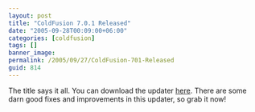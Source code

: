 ```yaml
---
layout: post
title: "ColdFusion 7.0.1 Released"
date: "2005-09-28T00:09:00+06:00"
categories: [coldfusion]
tags: []
banner_image: 
permalink: /2005/09/27/ColdFusion-701-Released
guid: 814
---
```


The title says it all. You can download the updater <a href="http://www.macromedia.com/support/coldfusion/downloads_updates.html">here</a>. There are some darn good fixes and improvements in this updater, so grab it now!